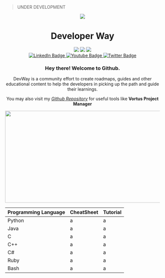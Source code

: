 > UNDER DEVELOPMENT
<div align="center">
	<img src="https://media.giphy.com/media/eGlWh8b2oDeSuFjGM6/giphy.gif">
	<h1>Developer Way</h1>
	<img src="https://img.shields.io/badge/Language-Yes-green">
	<img src="https://img.shields.io/badge/CheatSheet-Yes-red">
	<img src="https://img.shields.io/badge/Tutorial-Yes-yellow">
</div>
<div id="badges" align="center">
    <a href="https://www.linkedin.com/in/harold-eustaquio-b13190237/">
    <img src="https://img.shields.io/badge/LinkedIn-blue?style=for-the-badge&logo=linkedin&logoColor=white" alt="LinkedIn Badge"/>
    </a>
    <a href="#">
     <img src="https://img.shields.io/badge/YouTube-red?style=for-the-badge&logo=youtube&logoColor=white" alt="Youtube Badge"/>
    </a>
    <a href="https://twitter.com/escolidista1">
     <img src="https://img.shields.io/badge/Twitter-blue?style=for-the-badge&logo=twitter&logoColor=white" alt="Twitter Badge"/>
    </a>
  </div>
  <div align="center">
	  <img src="https://komarev.com/ghpvc/?username=surelle-ha&style=flat-square&color=blue" alt=""/>
	  <h3>Hey there! Welcome to Github.</h3>
	  <p>DevWay is a community effort to create roadmaps, guides and other educational content to help the developers in picking up the path and guide their learnings. </p> 
	  <p>You may also visit my <i><a href="https://github.com/surelle-ha/">Github Repository</a></i> for useful tools like <b>Vortus Project Manager</b></p>
  <img src="https://media.giphy.com/media/dWesBcTLavkZuG35MI/giphy.gif" width="600" height="300"/>
</div>

|Programming Language|  CheatSheet| Tutorial |
|--|--|--|
| Python |  a|a|
| Java |  a|a|
| C |  a|a|
| C++ |  a|a|
| C# |  a|a|
| Ruby |  a|a|
| Bash |  a|a|
